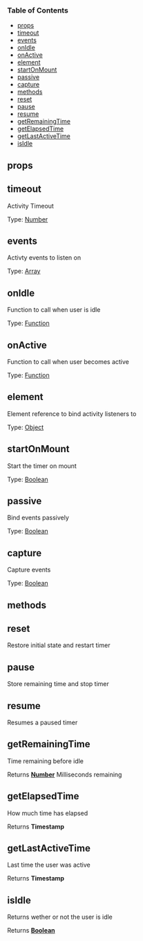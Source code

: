 <!-- Generated by documentation.js. Update this documentation by updating the source code. -->

### Table of Contents

-   [props][1]
-   [timeout][2]
-   [events][3]
-   [onIdle][4]
-   [onActive][5]
-   [element][6]
-   [startOnMount][7]
-   [passive][8]
-   [capture][9]
-   [methods][10]
-   [reset][11]
-   [pause][12]
-   [resume][13]
-   [getRemainingTime][14]
-   [getElapsedTime][15]
-   [getLastActiveTime][16]
-   [isIdle][17]

## props




## timeout

Activity Timeout

Type: [Number][18]

## events

Activty events to listen on

Type: [Array][19]

## onIdle

Function to call when user is idle

Type: [Function][20]

## onActive

Function to call when user becomes active

Type: [Function][20]

## element

Element reference to bind activity listeners to

Type: [Object][21]

## startOnMount

Start the timer on mount

Type: [Boolean][22]

## passive

Bind events passively

Type: [Boolean][22]

## capture

Capture events

Type: [Boolean][22]

## methods




## reset

Restore initial state and restart timer

## pause

Store remaining time and stop timer

## resume

Resumes a paused timer

## getRemainingTime

Time remaining before idle

Returns **[Number][18]** Milliseconds remaining

## getElapsedTime

How much time has elapsed

Returns **Timestamp** 

## getLastActiveTime

Last time the user was active

Returns **Timestamp** 

## isIdle

Returns wether or not the user is idle

Returns **[Boolean][22]** 

[1]: #props

[2]: #timeout

[3]: #events

[4]: #onidle

[5]: #onactive

[6]: #element

[7]: #startonmount

[8]: #passive

[9]: #capture

[10]: #methods

[11]: #reset

[12]: #pause

[13]: #resume

[14]: #getremainingtime

[15]: #getelapsedtime

[16]: #getlastactivetime

[17]: #isidle

[18]: https://developer.mozilla.org/docs/Web/JavaScript/Reference/Global_Objects/Number

[19]: https://developer.mozilla.org/docs/Web/JavaScript/Reference/Global_Objects/Array

[20]: https://developer.mozilla.org/docs/Web/JavaScript/Reference/Statements/function

[21]: https://developer.mozilla.org/docs/Web/JavaScript/Reference/Global_Objects/Object

[22]: https://developer.mozilla.org/docs/Web/JavaScript/Reference/Global_Objects/Boolean
